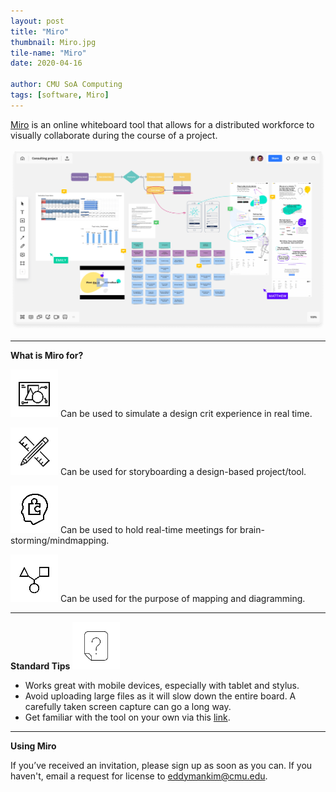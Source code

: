 ```yaml
---
layout: post
title: "Miro"
thumbnail: Miro.jpg
tile-name: "Miro"
date: 2020-04-16

author: CMU SoA Computing
tags: [software, Miro]
---
```


[Miro](https://miro.com/) is an online whiteboard tool that allows for a distributed workforce to visually collaborate during the course of a project. 

![Miro Demo](../img/software/miro_demo.png "Miro Demo")

---

**What is Miro for?**

![alt text](../img/software/designcrit.png)
Can be used to simulate a design crit experience in real time. 

![alt text](../img/software/designtool.png)
Can be used for storyboarding a design-based project/tool.

![alt text](../img/software/brainstorm.png)
Can be used to hold real-time meetings for brain-storming/mindmapping.

![alt text](../img/software/mapping.png)
Can be used for the purpose of mapping and diagramming.

---

**Standard Tips**
![alt text](../img/software/tips.png)

- Works great with mobile devices, especially with tablet and stylus.
- Avoid uploading large files as it will slow down the entire board. A carefully taken screen capture can go a long way.
- Get familiar with the tool on your own via this [link](https://help.miro.com/hc/en-us/categories/360001415214-Getting-Started).

---

**Using Miro**

If you’ve received an invitation, please sign up as soon as you can. If you haven't, email a request for license to [eddymankim@cmu.edu](mailto:eddymankim@cmu.edu).

